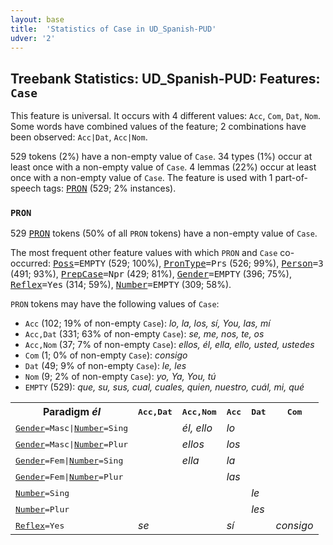 ```yaml
---
layout: base
title:  'Statistics of Case in UD_Spanish-PUD'
udver: '2'
---
```


## Treebank Statistics: UD_Spanish-PUD: Features: `Case`

This feature is universal.
It occurs with 4 different values: `Acc`, `Com`, `Dat`, `Nom`.
Some words have combined values of the feature; 2 combinations have been observed: `Acc|Dat`, `Acc|Nom`.

529 tokens (2%) have a non-empty value of `Case`.
34 types (1%) occur at least once with a non-empty value of `Case`.
4 lemmas (22%) occur at least once with a non-empty value of `Case`.
The feature is used with 1 part-of-speech tags: <tt><a href="es_pud-pos-PRON.html">PRON</a></tt> (529; 2% instances).

### `PRON`

529 <tt><a href="es_pud-pos-PRON.html">PRON</a></tt> tokens (50% of all `PRON` tokens) have a non-empty value of `Case`.

The most frequent other feature values with which `PRON` and `Case` co-occurred: <tt><a href="es_pud-feat-Poss.html">Poss</a></tt><tt>=EMPTY</tt> (529; 100%), <tt><a href="es_pud-feat-PronType.html">PronType</a></tt><tt>=Prs</tt> (526; 99%), <tt><a href="es_pud-feat-Person.html">Person</a></tt><tt>=3</tt> (491; 93%), <tt><a href="es_pud-feat-PrepCase.html">PrepCase</a></tt><tt>=Npr</tt> (429; 81%), <tt><a href="es_pud-feat-Gender.html">Gender</a></tt><tt>=EMPTY</tt> (396; 75%), <tt><a href="es_pud-feat-Reflex.html">Reflex</a></tt><tt>=Yes</tt> (314; 59%), <tt><a href="es_pud-feat-Number.html">Number</a></tt><tt>=EMPTY</tt> (309; 58%).

`PRON` tokens may have the following values of `Case`:

* `Acc` (102; 19% of non-empty `Case`): <em>lo, la, los, sí, You, las, mí</em>
* `Acc,Dat` (331; 63% of non-empty `Case`): <em>se, me, nos, te, os</em>
* `Acc,Nom` (37; 7% of non-empty `Case`): <em>ellos, él, ella, ello, usted, ustedes</em>
* `Com` (1; 0% of non-empty `Case`): <em>consigo</em>
* `Dat` (49; 9% of non-empty `Case`): <em>le, les</em>
* `Nom` (9; 2% of non-empty `Case`): <em>yo, Ya, You, tú</em>
* `EMPTY` (529): <em>que, su, sus, cual, cuales, quien, nuestro, cuál, mi, qué</em>

<table>
  <tr><th>Paradigm <i>él</i></th><th><tt>Acc,Dat</tt></th><th><tt>Acc,Nom</tt></th><th><tt>Acc</tt></th><th><tt>Dat</tt></th><th><tt>Com</tt></th></tr>
  <tr><td><tt><tt><a href="es_pud-feat-Gender.html">Gender</a></tt><tt>=Masc</tt>|<tt><a href="es_pud-feat-Number.html">Number</a></tt><tt>=Sing</tt></tt></td><td></td><td><em>él, ello</em></td><td><em>lo</em></td><td></td><td></td></tr>
  <tr><td><tt><tt><a href="es_pud-feat-Gender.html">Gender</a></tt><tt>=Masc</tt>|<tt><a href="es_pud-feat-Number.html">Number</a></tt><tt>=Plur</tt></tt></td><td></td><td><em>ellos</em></td><td><em>los</em></td><td></td><td></td></tr>
  <tr><td><tt><tt><a href="es_pud-feat-Gender.html">Gender</a></tt><tt>=Fem</tt>|<tt><a href="es_pud-feat-Number.html">Number</a></tt><tt>=Sing</tt></tt></td><td></td><td><em>ella</em></td><td><em>la</em></td><td></td><td></td></tr>
  <tr><td><tt><tt><a href="es_pud-feat-Gender.html">Gender</a></tt><tt>=Fem</tt>|<tt><a href="es_pud-feat-Number.html">Number</a></tt><tt>=Plur</tt></tt></td><td></td><td></td><td><em>las</em></td><td></td><td></td></tr>
  <tr><td><tt><tt><a href="es_pud-feat-Number.html">Number</a></tt><tt>=Sing</tt></tt></td><td></td><td></td><td></td><td><em>le</em></td><td></td></tr>
  <tr><td><tt><tt><a href="es_pud-feat-Number.html">Number</a></tt><tt>=Plur</tt></tt></td><td></td><td></td><td></td><td><em>les</em></td><td></td></tr>
  <tr><td><tt><tt><a href="es_pud-feat-Reflex.html">Reflex</a></tt><tt>=Yes</tt></tt></td><td><em>se</em></td><td></td><td><em>sí</em></td><td></td><td><em>consigo</em></td></tr>
</table>

